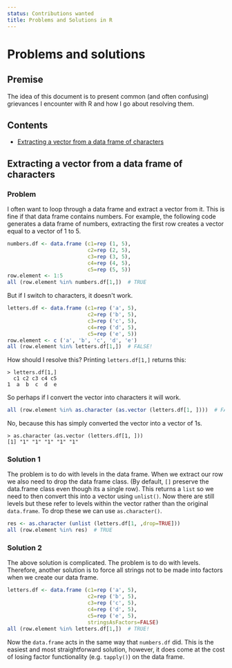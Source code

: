 ```yaml
---
status: Contributions wanted
title: Problems and Solutions in R
---
```


# Problems and solutions

## Premise

The idea of this document is to present common (and often confusing) grievances
I encounter with R and how I go about resolving them.

## Contents

* [Extracting a vector from a data frame of characters](#extracting-a-vector-from-a-data-frame-of-characters)

## Extracting a vector from a data frame of characters

### Problem

I often want to loop through a data frame and extract a vector from it. This is
fine if that data frame contains numbers. For example, the following code
generates a data frame of numbers, extracting the first row creates a vector
equal to a vector of 1 to 5.

```R
numbers.df <- data.frame (c1=rep (1, 5),
                          c2=rep (2, 5),
                          c3=rep (3, 5),
                          c4=rep (4, 5),
                          c5=rep (5, 5))
row.element <- 1:5
all (row.element %in% numbers.df[1,])  # TRUE
```

But if I switch to characters, it doesn't work.

```R
letters.df <- data.frame (c1=rep ('a', 5),
                          c2=rep ('b', 5),
                          c3=rep ('c', 5),
                          c4=rep ('d', 5),
                          c5=rep ('e', 5))
row.element <- c ('a', 'b', 'c', 'd', 'e')
all (row.element %in% letters.df[1,])  # FALSE!
```

How should I resolve this? Printing `letters.df[1,]` returns this:

```
> letters.df[1,]
  c1 c2 c3 c4 c5
1  a  b  c  d  e
```

So perhaps if I convert the vector into characters it will work.

```R
all (row.element %in% as.character (as.vector (letters.df[1, ])))  # FALSE
```

No, because this has simply converted the vector into a vector of 1s.

```
> as.character (as.vector (letters.df[1, ]))
[1] "1" "1" "1" "1" "1"
```

### Solution 1

The problem is to do with levels in the data frame. When we extract our row
we also need to drop the data frame class. (By default, `[]` preserve the data.frame
class even though its a single row). This returns a `list` so we need to then
convert this into a vector using `unlist()`. Now there are still levels but these
refer to levels within the vector rather than the original `data.frame`. To drop
these we can use `as.character()`.

```R
res <- as.character (unlist (letters.df[1, ,drop=TRUE]))
all (row.element %in% res)  # TRUE
```

### Solution 2

The above solution is complicated. The problem is to do with levels. Therefore,
another solution is to force all strings not to be made into factors when we create our data
frame.

```R
letters.df <- data.frame (c1=rep ('a', 5),
                          c2=rep ('b', 5),
                          c3=rep ('c', 5),
                          c4=rep ('d', 5),
                          c5=rep ('e', 5),
                          stringsAsFactors=FALSE)
all (row.element %in% letters.df[1,])  # TRUE!
```

Now the `data.frame` acts in the same way that `numbers.df` did. This is the easiest
and most straightforward solution, however, it does come at the cost of losing factor
functionality (e.g. `tapply()`) on the data frame.
